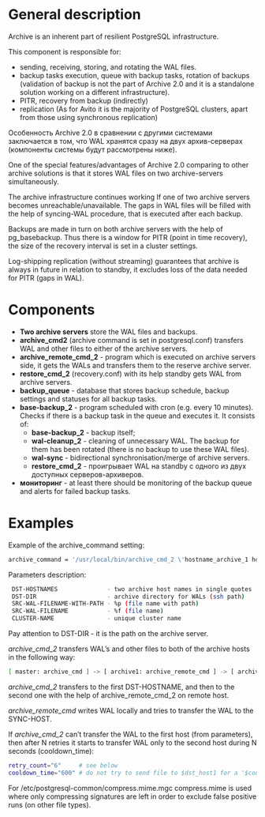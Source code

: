 # General description

Archive is  an inherent part of resilient PostgreSQL infrastructure.

This component is responsible for:

- sending, receiving, storing, and rotating the WAL files.
- backup tasks execution, queue with backup tasks, rotation of backups (validation of backup is not the part of Archive 2.0 and it is a standalone solution working on a different infrastructure).
- PITR, recovery from backup (indirectly)
- replication (As for Avito it is the majority of PostgreSQL clusters, apart from those using synchronous replication)

Особенность Archive 2.0 в сравнении с другими системами заключается в том, что WAL хранятся сразу на двух архив-серверах (компоненты системы будут рассмотрены ниже).

One of the special features/advantages of Archive 2.0 comparing to other archive solutions is that it stores WAL files on two archive-servers simultaneously.

The archive infrastructure continues working If one of two archive servers becomes unreachable/unavailable. The gaps in WAL files will be filled with the help of syncing-WAL procedure, that is executed after each backup.

Backups are made in turn on both archive servers with the help of pg_basebackup. Thus there is a window for PITR (point in time recovery), the size of the recovery interval is set in a cluster settings. 

Log-shipping replication (without streaming) guarantees that archive is always in future in relation to standby, it excludes loss of the data needed for PITR (gaps in WAL).

# Components

- **Two archive servers** store the WAL files and backups.
- **archive_cmd2** (archive command is set in postgresql.conf) transfers WAL and other files to either of the archive servers.
- **archive_remote_cmd_2** - program which is executed on archive servers side, it gets the WALs and transfers them to the reserve archive server.
- **restore_cmd_2** (recovery.conf) with its help standby gets WAL from archive servers.
- **backup_queue** - database that stores backup schedule, backup settings and statuses for all backup tasks.
- **base-backup_2** - program scheduled with cron (e.g. every 10 minutes). Checks if there is a backup task in the queue and executes it. It consists of: 
  - **base-backup_2** - backup itself;
  - **wal-cleanup_2** - cleaning of unnecessary WAL. The backup for them has been rotated (there is no backup to use these WAL files).
  - **wal-sync** - bidirectional synchronisation/merge of archive servers.
  - **restore_cmd_2**  - проигрывает WAL на standby с одного из двух доступных серверов-архиверов.
- **мониторинг** - at least there should be monitoring of the backup queue and alerts for failed backup tasks.
 

# Examples

Example of the archive_command setting:

```sh
archive_command = '/usr/local/bin/archive_cmd_2 \'hostname_archive_1 hostname_archive_2\' /storage/archive_directory/ %p %f cluster_name' 
```

Parameters description:
```sh
 DST-HOSTNAMES              - two archive host names in single quotes
 DST-DIR                    - archive directory for WALs (ssh path)
 SRC-WAL-FILENAME-WITH-PATH - %p (file name with path)
 SRC-WAL-FILENAME           - %f (file name)
 CLUSTER-NAME               - unique cluster name
```
Pay attention to DST-DIR - it is the path on the archive server.


*archive_cmd_2* transfers WAL’s and other files to both of the archive hosts in the following way:
```sh
[ master: archive_cmd ] -> [ archive1: archive_remote_cmd ] -> [ archive2: scp ]
```
*archive_cmd_2* transfers to the first DST-HOSTNAME, and then to the second one with the help of archive_remote_cmd_2 on remote host.

*archive_remote_cmd*  writes WAL locally and tries to transfer the WAL to the SYNC-HOST.

If *archive_cmd_2* can’t transfer the WAL to the first host (from parameters), then after N retries it starts to transfer WAL only to the second host during N seconds (cooldown_time):
```sh
retry_count="6"     # see below
cooldown_time="600" # do not try to send file to $dst_host1 for a '$cooldown_time' seconds after '$retry_count' attemps
```

For /etc/postgresql-common/compress.mime.mgc   compress.mime is used where only compressing signatures are left in order to exclude false positive runs (on other file types).
